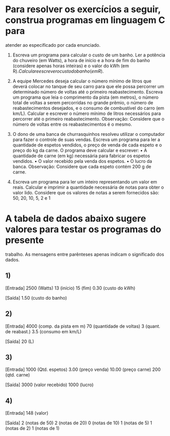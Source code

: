 # Para resolver os exercícios a seguir, construa programas em linguagem C para 
atender ao especificado por cada enunciado.

 1) Escreva um programa para calcular o custo de um banho. Ler a potência do chuveiro 
(em Watts), a hora de início e a hora de fim do banho (considere apenas horas inteiras) 
e o valor do kWh (em R$). Calcular e escrever o custo do banho (em R$).

 2) A equipe Mercedes deseja calcular o número mínimo de litros que deverá colocar no 
tanque de seu carro para que ele possa percorrer um determinado número de voltas até 
o primeiro reabastecimento. Escreva um programa que leia o comprimento da pista 
(em metros), o número total de voltas a serem percorridas no grande prêmio, o número 
de reabastecimentos desejados, e o consumo de combustível do carro (em km/L). 
Calcular e escrever o número mínimo de litros necessários para percorrer até o 
primeiro reabastecimento. Observação: Considere que o número de voltas entre os 
reabastecimentos é o mesmo.

 3) O dono de uma banca de churrasquinhos resolveu utilizar o computador para fazer o 
controle de suas vendas. Escreva um programa para ler a quantidade de espetos 
vendidos, o preço de venda de cada espeto e o preço do kg da carne. O programa deve 
calcular e escrever:
  • A quantidade de carne (em kg) necessária para fabricar os espetos vendidos.
  • O valor recebido pela venda dos espetos.
  • O lucro da banca.
Observação: Considere que cada espeto contém 200 g de carne.

4) Escreva um programa para ler um inteiro representando um valor em reais. Calcular e 
imprimir a quantidade necessária de notas para obter o valor lido. Considere que os 
valores de notas a serem fornecidos são: 50, 20, 10, 5, 2 e 1

# A tabela de dados abaixo sugere valores para testar os programas do presente 
trabalho. As mensagens entre parênteses apenas indicam o significado dos dados.

## 1)
[Entrada] 
2500 (Watts)
13 (início)
15 (fim)
0.30 (custo do kWh) 

[Saída]
 1.50 (custo do banho)

## 2)
[Entrada] 
4000 (comp. da pista em m)
70 (quantidade de voltas)
3 (quant. de reabast.)
3.5 (consumo em km/L) 

[Saída]
 20 (L)

## 3)
[Entrada] 
1000 (Qtd. espetos)
3.00 (preço venda)
10.00 (preço carne)
200 (qtd. carne)

[Saída]
 3000 (valor recebido)
 1000 (lucro)

## 4)
[Entrada] 
148 (valor)

[Saída]
 2 (notas de 50)
 2 (notas de 20)
 0 (notas de 10)
 1 (notas de 5)
 1 (notas de 2)
 1 (notas de 1)
